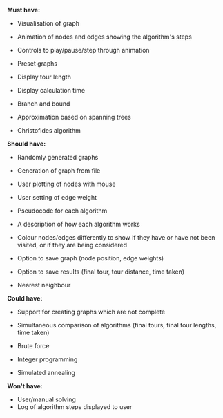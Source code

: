 **Must have:**
- Visualisation of graph
- Animation of nodes and edges showing the algorithm's steps
- Controls to play/pause/step through animation
- Preset graphs
- Display tour length
- Display calculation time


- Branch and bound
- Approximation based on spanning trees
- Christofides algorithm

**Should have:**
- Randomly generated graphs
- Generation of graph from file
- User plotting of nodes with mouse
- User setting of edge weight
- Pseudocode for each algorithm
- A description of how each algorithm works
- Colour nodes/edges differently to show if they have or have not been visited, or if they are being considered
- Option to save graph (node position, edge weights)
- Option to save results (final tour, tour distance, time taken)


- Nearest neighbour

**Could have:**
- Support for creating graphs which are not complete
- Simultaneous comparison of algorithms (final tours, final tour lengths, time taken)


- Brute force
- Integer programming
- Simulated annealing

**Won't have:**
- User/manual solving
- Log of algorithm steps displayed to user
